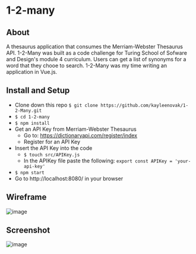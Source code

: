 # 1-2-many

## About
A thesaurus application that consumes the Merriam-Webster Thesaurus API. 1-2-Many was built as a code challenge for Turing School of Sofware and Design's module 4 curriculum. Users can get a list of synonyms for a word that they chooe to search. 1-2-Many was my time writing an application in Vue.js. 

## Install and Setup

   - Clone down this repo `$ git clone https://github.com/kayleenovak/1-2-Many.git`
   - `$ cd 1-2-many`
   - `$ npm install`
   - Get an API Key from Merriam-Webster Thesaurus
      - Go to: https://dictionaryapi.com/register/index
      - Register for an API Key
   - Insert the API Key into the code
      - `$ touch src/APIKey.js`
      - In the APIKey file paste the following: `export const APIKey = 'your-api-key'`
   - `$ npm start`
   - Go to http://localhost:8080/ in your browser

## Wireframe

![image](https://user-images.githubusercontent.com/39439089/53465327-b6a71d00-3a0a-11e9-8cb8-0cc9a92884cd.png)

## Screenshot

![image](https://user-images.githubusercontent.com/39439089/53466578-cffe9800-3a0f-11e9-98e0-0ac439c95098.png)

